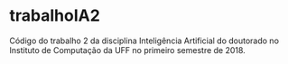 # trabalhoIA2
Código do trabalho 2 da disciplina Inteligência Artificial do doutorado no Instituto de Computação da UFF no primeiro semestre de 2018.
